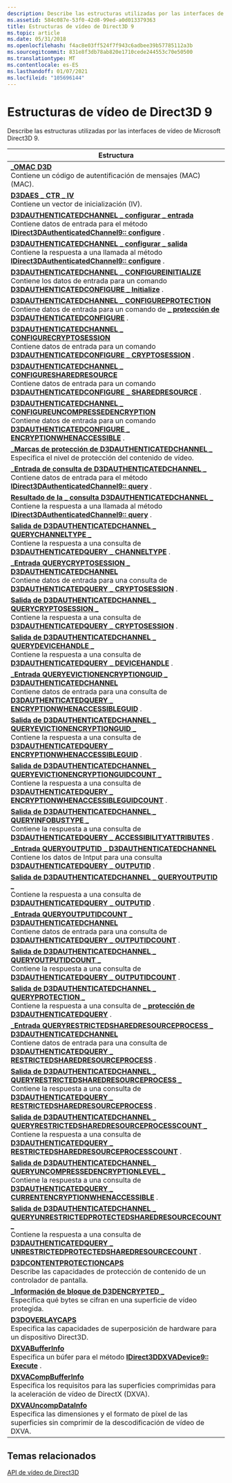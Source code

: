 ```yaml
---
description: Describe las estructuras utilizadas por las interfaces de vídeo de Microsoft Direct3D 9.
ms.assetid: 584c087e-53f0-42d8-99ed-a0d013379363
title: Estructuras de vídeo de Direct3D 9
ms.topic: article
ms.date: 05/31/2018
ms.openlocfilehash: f4ac8e03ff524f7f943c6adbee39b57785112a3b
ms.sourcegitcommit: 831e8f3db78ab820e1710cede244553c70e50500
ms.translationtype: MT
ms.contentlocale: es-ES
ms.lasthandoff: 01/07/2021
ms.locfileid: "105696144"
---
```

# <a name="direct3d-9-video-structures"></a>Estructuras de vídeo de Direct3D 9

Describe las estructuras utilizadas por las interfaces de vídeo de Microsoft Direct3D 9.



| Estructura                                                                                                                                                                                                                                                                                                                                                                |
|--------------------------------------------------------------------------------------------------------------------------------------------------------------------------------------------------------------------------------------------------------------------------------------------------------------------------------------------------------------------------|
| [**\_OMAC D3D**](d3d-omac.md)<br/> Contiene un código de autentificación de mensajes (MAC) (MAC).<br/>                                                                                                                                                                                                                                                                        |
| [**D3DAES \_ CTR \_ IV**](d3daes-ctr-iv.md)<br/> Contiene un vector de inicialización (IV).<br/>                                                                                                                                                                                                                                                                   |
| [**D3DAUTHENTICATEDCHANNEL \_ configurar \_ entrada**](d3dauthenticatedchannel-configure-input.md)<br/> Contiene datos de entrada para el método [**IDirect3DAuthenticatedChannel9:: configure**](/windows/desktop/api/d3d9/nf-d3d9-idirect3dauthenticatedchannel9-configure) .<br/>                                                                                                                     |
| [**D3DAUTHENTICATEDCHANNEL \_ configurar \_ salida**](d3dauthenticatedchannel-configure-output.md)<br/> Contiene la respuesta a una llamada al método [**IDirect3DAuthenticatedChannel9:: configure**](/windows/desktop/api/d3d9/nf-d3d9-idirect3dauthenticatedchannel9-configure) .<br/>                                                                                                        |
| [**D3DAUTHENTICATEDCHANNEL \_ CONFIGUREINITIALIZE**](d3dauthenticatedchannel-configureinitialize.md)<br/> Contiene los datos de entrada para un comando [**D3DAUTHENTICATEDCONFIGURE \_ Initialize**](d3dauthenticatedconfigure-initialize.md) .<br/>                                                                                                                       |
| [**D3DAUTHENTICATEDCHANNEL \_ CONFIGUREPROTECTION**](d3dauthenticatedchannel-configureprotection.md)<br/> Contiene datos de entrada para un comando de [**\_ protección de D3DAUTHENTICATEDCONFIGURE**](d3dauthenticatedconfigure-protection.md) .<br/>                                                                                                                       |
| [**D3DAUTHENTICATEDCHANNEL \_ CONFIGURECRYPTOSESSION**](d3dauthenticatedchannel-configurecryptosession.md)<br/> Contiene datos de entrada para un comando [**D3DAUTHENTICATEDCONFIGURE \_ CRYPTOSESSION**](d3dauthenticatedconfigure-cryptosession.md) .<br/>                                                                                                           |
| [**D3DAUTHENTICATEDCHANNEL \_ CONFIGURESHAREDRESOURCE**](d3dauthenticatedchannel-configuresharedresource.md)<br/> Contiene datos de entrada para un comando [**D3DAUTHENTICATEDCONFIGURE \_ SHAREDRESOURCE**](d3dauthenticatedconfigure-sharedresource.md) .<br/>                                                                                                       |
| [**D3DAUTHENTICATEDCHANNEL \_ CONFIGUREUNCOMPRESSEDENCRYPTION**](d3dauthenticatedchannel-configureuncompressedencryption.md)<br/> Contiene datos de entrada para un comando [**D3DAUTHENTICATEDCONFIGURE \_ ENCRYPTIONWHENACCESSIBLE**](d3dauthenticatedconfigure-encryptionwhenaccessible.md) .<br/>                                                                   |
| [**\_Marcas de protección de D3DAUTHENTICATEDCHANNEL \_**](d3dauthenticatedchannel-protection-flags.md)<br/> Especifica el nivel de protección del contenido de vídeo.<br/>                                                                                                                                                                                                   |
| [**\_Entrada de consulta de D3DAUTHENTICATEDCHANNEL \_**](d3dauthenticatedchannel-query-input.md)<br/> Contiene datos de entrada para el método [**IDirect3DAuthenticatedChannel9:: query**](/windows/desktop/api/d3d9/nf-d3d9-idirect3dauthenticatedchannel9-query) .<br/>                                                                                                                                     |
| [**Resultado de la \_ consulta D3DAUTHENTICATEDCHANNEL \_**](d3dauthenticatedchannel-query-output.md)<br/> Contiene la respuesta a una llamada al método [**IDirect3DAuthenticatedChannel9:: query**](/windows/desktop/api/d3d9/nf-d3d9-idirect3dauthenticatedchannel9-query) .<br/>                                                                                                                        |
| [**Salida de D3DAUTHENTICATEDCHANNEL \_ QUERYCHANNELTYPE \_**](d3dauthenticatedchannel-querychanneltype-output.md)<br/> Contiene la respuesta a una consulta de [**D3DAUTHENTICATEDQUERY \_ CHANNELTYPE**](d3dauthenticatedquery-channeltype.md) .<br/>                                                                                                                     |
| [**\_Entrada QUERYCRYPTOSESSION \_ D3DAUTHENTICATEDCHANNEL**](d3dauthenticatedchannel-querycryptosession-input.md)<br/> Contiene datos de entrada para una consulta de [**D3DAUTHENTICATEDQUERY \_ CRYPTOSESSION**](d3dauthenticatedquery-cryptosession.md) .<br/>                                                                                                                |
| [**Salida de D3DAUTHENTICATEDCHANNEL \_ QUERYCRYPTOSESSION \_**](d3dauthenticatedchannel-querycryptosession-output.md)<br/> Contiene la respuesta a una consulta de [**D3DAUTHENTICATEDQUERY \_ CRYPTOSESSION**](d3dauthenticatedquery-cryptosession.md) .<br/>                                                                                                             |
| [**Salida de D3DAUTHENTICATEDCHANNEL \_ QUERYDEVICEHANDLE \_**](d3dauthenticatedchannel-querydevicehandle-output.md)<br/> Contiene la respuesta a una consulta de [**D3DAUTHENTICATEDQUERY \_ DEVICEHANDLE**](d3dauthenticatedquery-devicehandle.md) .<br/>                                                                                                                 |
| [**\_Entrada QUERYEVICTIONENCRYPTIONGUID \_ D3DAUTHENTICATEDCHANNEL**](d3dauthenticatedchannel-queryevictionencryptionguid-input.md)<br/> Contiene datos de entrada para una consulta de [**D3DAUTHENTICATEDQUERY \_ ENCRYPTIONWHENACCESSIBLEGUID**](d3dauthenticatedquery-encryptionwhenaccessibleguid.md) .<br/>                                                                |
| [**Salida de D3DAUTHENTICATEDCHANNEL \_ QUERYEVICTIONENCRYPTIONGUID \_**](d3dauthenticatedchannel-queryevictionencryptionguid-output.md)<br/> Contiene la respuesta a una consulta de [**D3DAUTHENTICATEDQUERY \_ ENCRYPTIONWHENACCESSIBLEGUID**](d3dauthenticatedquery-encryptionwhenaccessibleguid.md) .<br/>                                                             |
| [**Salida de D3DAUTHENTICATEDCHANNEL \_ QUERYEVICTIONENCRYPTIONGUIDCOUNT \_**](d3dauthenticatedchannel-queryevictionencryptionguidcount-output.md)<br/> Contiene la respuesta a una consulta de [**D3DAUTHENTICATEDQUERY \_ ENCRYPTIONWHENACCESSIBLEGUIDCOUNT**](d3dauthenticatedquery-encryptionwhenaccessibleguidcount.md) .<br/>                                         |
| [**Salida de D3DAUTHENTICATEDCHANNEL \_ QUERYINFOBUSTYPE \_**](d3dauthenticatedchannel-queryinfobustype-output.md)<br/> Contiene la respuesta a una consulta de [**D3DAUTHENTICATEDQUERY \_ ACCESSIBILITYATTRIBUTES**](d3dauthenticatedquery-accessibilityattributes.md) .<br/>                                                                                             |
| [**\_Entrada QUERYOUTPUTID \_ D3DAUTHENTICATEDCHANNEL**](d3dauthenticatedchannel-queryoutputid-input.md)<br/> Contiene los datos de Intput para una consulta [**D3DAUTHENTICATEDQUERY \_ OUTPUTID**](d3dauthenticatedquery-outputid.md) .<br/>                                                                                                                                   |
| [**Salida de D3DAUTHENTICATEDCHANNEL \_ QUERYOUTPUTID \_**](d3dauthenticatedchannel-queryoutputid-output.md)<br/> Contiene la respuesta a una consulta de [**D3DAUTHENTICATEDQUERY \_ OUTPUTID**](d3dauthenticatedquery-outputid.md) .<br/>                                                                                                                                 |
| [**\_Entrada QUERYOUTPUTIDCOUNT \_ D3DAUTHENTICATEDCHANNEL**](d3dauthenticatedchannel-queryoutputidcount-input.md)<br/> Contiene datos de entrada para una consulta de [**D3DAUTHENTICATEDQUERY \_ OUTPUTIDCOUNT**](d3dauthenticatedquery-outputidcount.md) .<br/>                                                                                                                |
| [**Salida de D3DAUTHENTICATEDCHANNEL \_ QUERYOUTPUTIDCOUNT \_**](d3dauthenticatedchannel-queryoutputidcount-output.md)<br/> Contiene la respuesta a una consulta de [**D3DAUTHENTICATEDQUERY \_ OUTPUTIDCOUNT**](d3dauthenticatedquery-outputidcount.md) .<br/>                                                                                                             |
| [**Salida de D3DAUTHENTICATEDCHANNEL \_ QUERYPROTECTION \_**](d3dauthenticatedchannel-queryprotection-output.md)<br/> Contiene la respuesta a una consulta de [**\_ protección de D3DAUTHENTICATEDQUERY**](d3dauthenticatedquery-protection.md) .<br/>                                                                                                                         |
| [**\_Entrada QUERYRESTRICTEDSHAREDRESOURCEPROCESS \_ D3DAUTHENTICATEDCHANNEL**](d3dauthenticatedchannel-queryrestrictedsharedresourceprocess-input.md)<br/> Contiene datos de entrada para una consulta de [**D3DAUTHENTICATEDQUERY \_ RESTRICTEDSHAREDRESOURCEPROCESS**](d3dauthenticatedquery-restrictedsharedresourceprocess.md) .<br/>                                        |
| [**Salida de D3DAUTHENTICATEDCHANNEL \_ QUERYRESTRICTEDSHAREDRESOURCEPROCESS \_**](d3dauthenticatedchannel-queryrestrictedsharedresourceprocess-output.md)<br/> Contiene la respuesta a una consulta de [**D3DAUTHENTICATEDQUERY \_ RESTRICTEDSHAREDRESOURCEPROCESS**](d3dauthenticatedquery-restrictedsharedresourceprocess.md) .<br/>                                     |
| [**Salida de D3DAUTHENTICATEDCHANNEL \_ QUERYRESTRICTEDSHAREDRESOURCEPROCESSCOUNT \_**](d3dauthenticatedchannel-queryrestrictedsharedresourceprocesscount-output.md)<br/> Contiene la respuesta a una consulta de [**D3DAUTHENTICATEDQUERY \_ RESTRICTEDSHAREDRESOURCEPROCESSCOUNT**](d3dauthenticatedquery-restrictedsharedresourceprocesscount.md) .<br/>                 |
| [**Salida de D3DAUTHENTICATEDCHANNEL \_ QUERYUNCOMPRESSEDENCRYPTIONLEVEL \_**](d3dauthenticatedchannel-queryuncompressedencryptionlevel-output.md)<br/> Contiene la respuesta a una consulta de [**D3DAUTHENTICATEDQUERY \_ CURRENTENCRYPTIONWHENACCESSIBLE**](d3dauthenticatedquery-currentencryptionwhenaccessible.md) .<br/>                                             |
| [**Salida de D3DAUTHENTICATEDCHANNEL \_ QUERYUNRESTRICTEDPROTECTEDSHAREDRESOURCECOUNT \_**](d3dauthenticatedchannel-queryunrestrictedprotectedsharedresourcecount-output.md)<br/> Contiene la respuesta a una consulta de [**D3DAUTHENTICATEDQUERY \_ UNRESTRICTEDPROTECTEDSHAREDRESOURCECOUNT**](d3dauthenticatedquery-unrestrictedprotectedsharedresourcecount.md) .<br/> |
| [**D3DCONTENTPROTECTIONCAPS**](/windows/desktop/api/d3d9caps/ns-d3d9caps-d3dcontentprotectioncaps)<br/> Describe las capacidades de protección de contenido de un controlador de pantalla.<br/>                                                                                                                                                                                                                    |
| [**\_Información de bloque de D3DENCRYPTED \_**](d3dencrypted-block-info.md)<br/> Especifica qué bytes se cifran en una superficie de vídeo protegida.<br/>                                                                                                                                                                                                                     |
| [**D3DOVERLAYCAPS**](/windows/desktop/api/d3d9caps/ns-d3d9caps-d3doverlaycaps)<br/> Especifica las capacidades de superposición de hardware para un dispositivo Direct3D.<br/>                                                                                                                                                                                                                                            |
| [**DXVABufferInfo**](/windows/desktop/api/dxva9typ/ns-dxva9typ-dxvabufferinfo)<br/> Especifica un búfer para el método [**IDirect3DDXVADevice9:: Execute**](idirect3ddxvadevice9-execute.md) .<br/>                                                                                                                                                                                                  |
| [**DXVACompBufferInfo**](/windows/desktop/api/dxva9typ/ns-dxva9typ-dxvacompbufferinfo)<br/> Especifica los requisitos para las superficies comprimidas para la aceleración de vídeo de DirectX (DXVA).<br/>                                                                                                                                                                                                         |
| [**DXVAUncompDataInfo**](/windows/desktop/api/dxva9typ/ns-dxva9typ-dxvauncompdatainfo)<br/> Especifica las dimensiones y el formato de píxel de las superficies sin comprimir de la descodificación de vídeo de DXVA.<br/>                                                                                                                                                                                                   |



 

## <a name="related-topics"></a>Temas relacionados

<dl> <dt>

[API de vídeo de Direct3D](direct3d-video-apis.md)
</dt> </dl>

 

 




